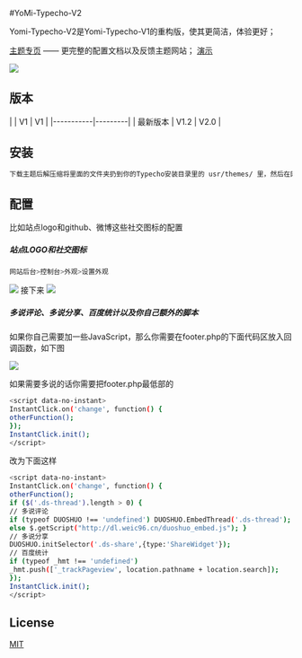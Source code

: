#YoMi-Typecho-V2

Yomi-Typecho-V2是Yomi-Typecho-V1的重构版，使其更简洁，体验更好；

[主题专页](http://weic96.cn/project/typecho-yomi-v2/) —— 更完整的配置文档以及反馈主题网站；
[演示](http://blog.weic96.cn)

![](http://dl.weic96.cn/YoMi-Typecho/yomi-typecho-v2-pic1.png)




## 版本

|           | V1 | V1 |
|-----------|---------|
| 最新版本 | V1.2  | V2.0 |

## 安装

```bash
下载主题后解压缩将里面的文件夹扔到你的Typecho安装目录里的 usr/themes/ 里，然后在网站后台启用；
```

## 配置

比如站点logo和github、微博这些社交图标的配置

##### 站点LOGO和社交图标

```bash
网站后台>控制台>外观>设置外观
```
![](http://dl.weic96.cn/YoMi-Typecho/yomi-typecho-v2-jc1.png)
接下来
![](http://dl.weic96.cn/YoMi-Typecho/yomi-typecho-v2-jc2.png)

##### 多说评论、多说分享、百度统计以及你自己额外的脚本
如果你自己需要加一些JavaScript，那么你需要在footer.php的下面代码区放入回调函数，如下图

![](http://dl.weic96.cn/YoMi-Typecho/yomi-typecho-v2-jc3.png)

如果需要多说的话你需要把footer.php最低部的
```bash
<script data-no-instant>
InstantClick.on('change', function() {
otherFunction();
});
InstantClick.init();
</script>
```
改为下面这样

```bash
<script data-no-instant>
InstantClick.on('change', function() {
otherFunction();
if ($('.ds-thread').length > 0) {
// 多说评论
if (typeof DUOSHUO !== 'undefined') DUOSHUO.EmbedThread('.ds-thread');
else $.getScript("http://dl.weic96.cn/duoshuo_embed.js"); }
// 多说分享
DUOSHUO.initSelector('.ds-share',{type:'ShareWidget'});
// 百度统计
if (typeof _hmt !== 'undefined')
_hmt.push(['_trackPageview', location.pathname + location.search]);
});
InstantClick.init();
</script>
```

## License

[MIT](LICENSE.txt)
